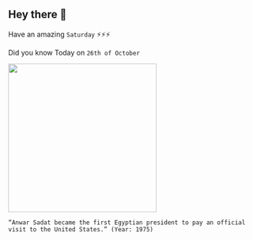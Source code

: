 ## Hey there 👋
Have an amazing `Saturday` ⚡⚡⚡

Did you know Today on `26th of October`
 
 [<img src="https://upload.wikimedia.org/wikipedia/commons/thumb/b/b0/Sadat_and_Begin_clean3.jpg/1920px-Sadat_and_Begin_clean3.jpg" width="300" />](https://en.wikipedia.org/wiki/Anwar_Sadat) 
 ```
“Anwar Sadat became the first Egyptian president to pay an official visit to the United States.” (Year: 1975)
```

